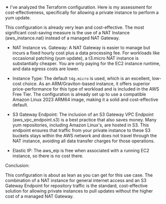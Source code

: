 ✦ I've analyzed the Terraform configuration. Here is my assessment for cost-effectiveness, specifically for allowing a private instance to perform a yum update.

  This configuration is already very lean and cost-effective. The most significant cost-saving measure is the use of a NAT Instance (aws_instance.nat) instead of a managed NAT 
  Gateway.

   * NAT Instance vs. Gateway: A NAT Gateway is easier to manage but incurs a fixed hourly cost plus a data processing fee. For workloads like occasional patching (yum update), a
     t3.micro NAT instance is substantially cheaper. You are only paying for the EC2 instance runtime, and data egress costs are lower.

   * Instance Type: The default `t4g.micro` is used, which is an excellent, low-cost choice. As an ARM/Graviton-based instance, it offers superior price-performance for this type of workload and is included in the AWS Free Tier. The configuration is already set up to use a compatible Amazon Linux 2023 ARM64 image, making it a solid and cost-effective default.

   * S3 Gateway Endpoint: The inclusion of an S3 Gateway VPC Endpoint (aws_vpc_endpoint.s3) is a best practice that also saves money. Many yum repositories, including Amazon Linux's,
      are hosted in S3. This endpoint ensures that traffic from your private instance to these S3 buckets stays within the AWS network and does not travel through the NAT instance,
     avoiding all data transfer charges for those operations.

   * Elastic IP: The aws_eip is free when associated with a running EC2 instance, so there is no cost there.

  Conclusion:

  This configuration is about as lean as you can get for this use case. The combination of a NAT instance for general internet access and an S3 Gateway Endpoint for repository
  traffic is the standard, cost-effective solution for allowing private instances to pull updates without the higher cost of a managed NAT Gateway.